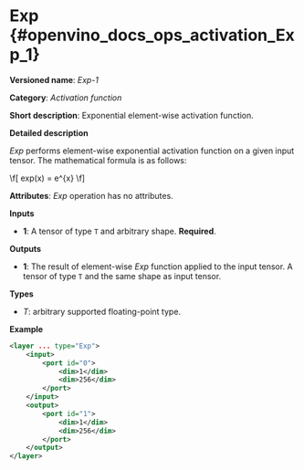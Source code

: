 # Exp {#openvino_docs_ops_activation_Exp_1}

**Versioned name**: *Exp-1*

**Category**: *Activation function*

**Short description**: Exponential element-wise activation function.

**Detailed description**

*Exp* performs element-wise exponential activation function on a given input tensor. The mathematical formula is as follows:

\f[
exp(x) = e^{x}
\f]

**Attributes**: *Exp* operation has no attributes.

**Inputs**

*   **1**: A tensor of type `T` and arbitrary shape. **Required**.

**Outputs**

*   **1**: The result of element-wise *Exp* function applied to the input tensor. A tensor of type `T` and the same shape as input tensor.

**Types**

* *T*: arbitrary supported floating-point type.

**Example**

```xml
<layer ... type="Exp">
    <input>
        <port id="0">
            <dim>1</dim>
            <dim>256</dim>
        </port>
    </input>
    <output>
        <port id="1">
            <dim>1</dim>
            <dim>256</dim>
        </port>
    </output>
</layer>
```